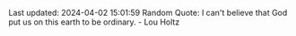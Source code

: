 Last updated: 2024-04-02 15:01:59
Random Quote: I can't believe that God put us on this earth to be ordinary. - Lou Holtz